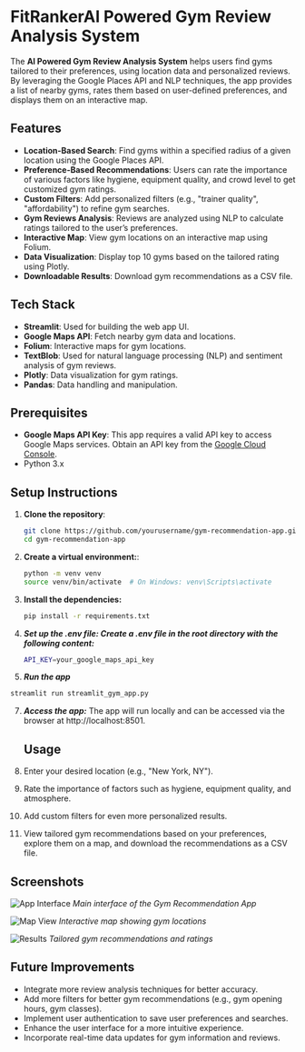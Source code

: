 # FitRankerAI Powered Gym Review Analysis System

The **AI Powered Gym Review Analysis System** helps users find gyms tailored to their preferences, using location data and personalized reviews. By leveraging the Google Places API and NLP techniques, the app provides a list of nearby gyms, rates them based on user-defined preferences, and displays them on an interactive map.

## Features

- **Location-Based Search**: Find gyms within a specified radius of a given location using the Google Places API.
- **Preference-Based Recommendations**: Users can rate the importance of various factors like hygiene, equipment quality, and crowd level to get customized gym ratings.
- **Custom Filters**: Add personalized filters (e.g., "trainer quality", "affordability") to refine gym searches.
- **Gym Reviews Analysis**: Reviews are analyzed using NLP to calculate ratings tailored to the user’s preferences.
- **Interactive Map**: View gym locations on an interactive map using Folium.
- **Data Visualization**: Display top 10 gyms based on the tailored rating using Plotly.
- **Downloadable Results**: Download gym recommendations as a CSV file.

## Tech Stack

- **Streamlit**: Used for building the web app UI.
- **Google Maps API**: Fetch nearby gym data and locations.
- **Folium**: Interactive maps for gym locations.
- **TextBlob**: Used for natural language processing (NLP) and sentiment analysis of gym reviews.
- **Plotly**: Data visualization for gym ratings.
- **Pandas**: Data handling and manipulation.

## Prerequisites

- **Google Maps API Key**: This app requires a valid API key to access Google Maps services. Obtain an API key from the [Google Cloud Console](https://console.cloud.google.com/).
- Python 3.x

## Setup Instructions

1. **Clone the repository**:
   ```bash
   git clone https://github.com/yourusername/gym-recommendation-app.git
   cd gym-recommendation-app
   ```

2. **Create a virtual environment:**:
   ```bash
   python -m venv venv
   source venv/bin/activate  # On Windows: venv\Scripts\activate
   ```

3. **Install the dependencies:**
   ```bash
   pip install -r requirements.txt
   ```

4. ***Set up the .env file: Create a .env file in the root directory with the following content:***
   ```bash
   API_KEY=your_google_maps_api_key
   ```

5. ***Run the app***
```bash
streamlit run streamlit_gym_app.py
```

7. ***Access the app:***
   The app will run locally and can be accessed via the browser at http://localhost:8501.

   ## Usage

1. Enter your desired location (e.g., "New York, NY").
2. Rate the importance of factors such as hygiene, equipment quality, and atmosphere.
3. Add custom filters for even more personalized results.
4. View tailored gym recommendations based on your preferences, explore them on a map, and download the recommendations as a CSV file.

## Screenshots

![App Interface](path/to/screenshot1.png)
*Main interface of the Gym Recommendation App*

![Map View](path/to/screenshot2.png)
*Interactive map showing gym locations*

![Results](path/to/screenshot3.png)
*Tailored gym recommendations and ratings*

## Future Improvements

- Integrate more review analysis techniques for better accuracy.
- Add more filters for better gym recommendations (e.g., gym opening hours, gym classes).
- Implement user authentication to save user preferences and searches.
- Enhance the user interface for a more intuitive experience.
- Incorporate real-time data updates for gym information and reviews.
